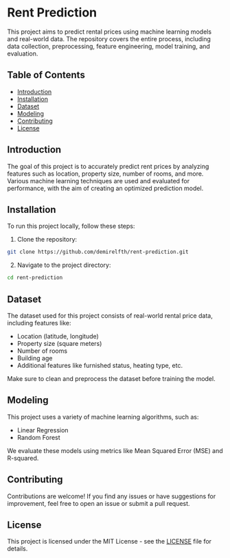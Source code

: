 # Rent Prediction

This project aims to predict rental prices using machine learning models and real-world data. The repository covers the entire process, including data collection, preprocessing, feature engineering, model training, and evaluation.

## Table of Contents
- [Introduction](#introduction)
- [Installation](#installation)
- [Dataset](#dataset)
- [Modeling](#modeling)
- [Contributing](#contributing)
- [License](#license)

## Introduction
The goal of this project is to accurately predict rent prices by analyzing features such as location, property size, number of rooms, and more. Various machine learning techniques are used and evaluated for performance, with the aim of creating an optimized prediction model.

## Installation
To run this project locally, follow these steps:

1. Clone the repository:
  ```bash
  git clone https://github.com/demirelfth/rent-prediction.git
  ```
2. Navigate to the project directory:
  ```bash
  cd rent-prediction
  ```

## Dataset
The dataset used for this project consists of real-world rental price data, including features like:

  * Location (latitude, longitude)
  * Property size (square meters)
  * Number of rooms
  * Building age
  * Additional features like furnished status, heating type, etc.

Make sure to clean and preprocess the dataset before training the model.

## Modeling
This project uses a variety of machine learning algorithms, such as:

  * Linear Regression
  * Random Forest

We evaluate these models using metrics like Mean Squared Error (MSE) and R-squared.

## Contributing
Contributions are welcome! If you find any issues or have suggestions for improvement, feel free to open an issue or submit a pull request.

## License
This project is licensed under the MIT License - see the [LICENSE](https://github.com/demirelfth/rent-prediction?tab=MIT-1-ov-file) file for details.





